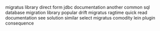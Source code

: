 migratus library direct form jdbc documentation another common sql database migration library popular drift migratus ragtime quick read documentation see solution similar select migratus comodity lein plugin consequence